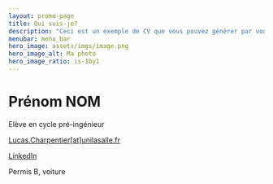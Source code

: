 ```yaml
---
layout: promo-page
title: Qui suis-je?
description: "Ceci est un exemple de CV que vous pouvez générer par vous-même"
menubar: menu_bar
hero_image: assets/imgs/image.png
hero_image_alt: Ma photo
hero_image_ratio: is-1by1
---
```


# Prénom NOM
Elève en cycle pré-ingénieur



[Lucas.Charpentier[at]unilasalle.fr](LucasCharpentier@unilasalle.fr)

[LinkedIn](linkedin.com/in/lucas-charpentier-90a795352)

Permis B, voiture

